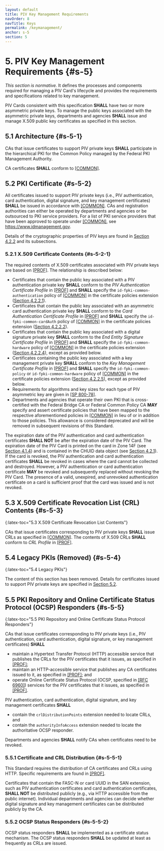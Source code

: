 ```yaml
---
layout: default
title: PIV Key Management Requirements
navOrder: 8
navTitle: Keys
permalink: /keymanagement/
anchor: s-5
section: 5
---
```


# 5. PIV Key Management Requirements {#s-5}

_This section is normative._ It defines the processes and components required for managing a PIV Card's lifecycle and provides the requirements and specifications related to key management.

PIV Cards consistent with this specification **SHALL** have two or more asymmetric private keys. To manage
the public keys associated with the asymmetric private keys, departments and agencies **SHALL** issue and
manage X.509 public key certificates as specified in this section.

## 5.1 Architecture {#s-5-1}

CAs that issue certificates to support PIV private keys **SHALL** participate in the hierarchical PKI
for the Common Policy managed by the Federal PKI Management Authority.

CA certificates **SHALL** conform to
[[COMMON]](references.md#ref-COMMON).

## 5.2 PKI Certificate {#s-5-2}

All certificates issued to support PIV private keys (i.e., PIV authentication, card authentication, digital signature, and key management certificates) **SHALL** be issued in accordance with [[COMMON]](references.md#ref-COMMON). 
CAs and registration authorities can either be operated by departments and agencies or be outsourced to PKI
service providers. For a list of PKI service providers that have been approved to operate under
[[COMMON]](references.md#ref-COMMON), see <https://www.idmanagement.gov>.

Details of the cryptographic properties of PIV keys are found in [Section 4.2.2](frontend.md#s-4-2-2) and its subsections.

### 5.2.1 X.509 Certificate Contents {#s-5-2-1}

The required contents of X.509 certificates associated with PIV private keys are based on [[PROF]](references.md#ref-PROF). The
relationship is described below:

- Certificates that contain the public key associated with a PIV authentication private key **SHALL** conform
    to the *PIV Authentication Certificate Profile* in [[PROF]](references.md#ref-PROF) and **SHALL** specify the `id-fpki-common-authentication` policy of [[COMMON]](references.md#ref-COMMON) in the certificate policies extension
    ([Section 4.2.2.1](frontend.md#s-4-2-2-1)).
- Certificates that contain the public key associated with an asymmetric card authentication private key
    **SHALL** conform to the *Card Authentication Certificate Profile* in [[PROF]](references.md#ref-PROF) and **SHALL** specify the `id-fpki-common-cardAuth` policy of [[COMMON]](references.md#ref-COMMON) in the certificate policies extension
    ([Section 4.2.2.2](frontend.md#s-4-2-2-2)).
- Certificates that contain the public key associated with a digital signature private key **SHALL** conform to the
    *End Entity Signature Certificate Profile* in [[PROF]](references.md#ref-PROF) and **SHALL** specify the `id-fpki-common-hardware` policy of [[COMMON]](references.md#ref-COMMON) in the certificate policies
    extension ([Section 4.2.2.4](frontend.md#s-4-2-2-4)), except as provided below.
- Certificates containing the public key associated with a key management private key **SHALL** conform to the
    *Key Management Certificate Profile* in [[PROF]](references.md#ref-PROF) and **SHALL** specify the `id-fpki-common-policy` or `id-fpki-common-hardware` policy of [[COMMON]](references.md#ref-COMMON) in the certificate policies extension
    ([Section 4.2.2.5](frontend.md#s-4-2-2-5)), except as provided below.
- Requirements for algorithms and key sizes for each type of PIV asymmetric key are given in
    [[SP 800-78]](references.md#ref-SP-800-78).
- Departments and agencies that operate their own PKI that is cross-certified with the Federal 
    Bridge CA or Federal Common Policy CA **MAY** specify and assert certificate policies that have been mapped to the respective aforementioned policies in [[COMMON]](references.md#ref-COMMON) in lieu of or in addition to those policies. This allowance is considered deprecated and will be removed in subsequent revisions of this Standard.

The expiration date of the PIV authentication and card authentication certificates 
**SHALL NOT** be after the expiration date of the PIV Card. 
The expiration date of the PIV Card is printed on the card in Zone 14F (see [Section 4.1.4](#s-4-1-4)) and is contained in the CHUID data object (see [Section 4.2.1](#s-4-2-1)). 
If the card is revoked, 
the PIV authentication and card authentication certificates **SHALL** be revoked in cases where the card cannot be collected and destroyed.
However, a PIV authentication or card authentication certificate **MAY** be revoked and subsequently replaced without revoking the
PIV Card. The presence of a valid, unexpired, and unrevoked authentication
certificate on a card is sufficient proof that the card was issued and is not revoked.

## 5.3 X.509 Certificate Revocation List (CRL) Contents {#s-5-3}
{:latex-toc="5.3 X.509 Certificate Revocation List Contents"}

CAs that issue certificates corresponding to PIV private keys **SHALL** issue CRLs as specified in
[[COMMON]](references.md#ref-COMMON). The contents of X.509 CRLs **SHALL** conform to *CRL Profile* in [[PROF]](references.md#ref-PROF).

## 5.4 Legacy PKIs (Removed) {#s-5-4}
{:latex-toc="5.4 Legacy PKIs"}

The content of this section has been removed. Details for certificates issued to support PIV private keys are specified in [Section 5.2](keymanagement.md#s-5-2).

## 5.5 PKI Repository and Online Certificate Status Protocol (OCSP) Responders {#s-5-5}
{:latex-toc="5.5 PKI Repository and Online Certificate Status Protocol Responders"}

CAs that issue certificates corresponding to PIV private keys (i.e., PIV authentication, card authentication, digital signature, or key management certificates) **SHALL**

- maintain a Hypertext Transfer Protocol (HTTP) accessible service that publishes the CRLs for the PIV certificates that it issues, as specified in [[PROF]](references.md#ref-PROF);
- maintain an HTTP-accessible service that publishes any CA certificates issued to it, as specified in [[PROF]](references.md#ref-PROF); and
- operate Online Certificate Status Protocol (OCSP, specified in [[RFC 6960]](references.md#ref-RFC6960)) services for the PIV certificates that it issues, as specified in [[PROF]](references.md#ref-PROF).

PIV authentication, card authentication, digital signature, and key management certificates **SHALL**

- contain the `crlDistributionPoints` extension needed to locate CRLs, and
- contain the `authorityInfoAccess` extension needed to locate the authoritative OCSP responder.

Departments and agencies **SHALL** notify CAs when certificates need to be revoked.

### 5.5.1 Certificate and CRL Distribution {#s-5-5-1}

This Standard requires the distribution of CA certificates and CRLs using HTTP. Specific requirements are
found in [[PROF]](references.md#ref-PROF).

Certificates that contain the FASC-N or card UUID in the SAN extension, such as PIV
authentication certificates and card authentication certificates, **SHALL NOT** be distributed publicly (e.g., via
HTTP accessible from the public internet).
Individual departments and agencies can decide whether digital signature and key
management certificates can be distributed publicly by the CA.

### 5.5.2 OCSP Status Responders {#s-5-5-2}

OCSP status responders **SHALL** be implemented as a certificate status
mechanism. The OCSP status responders **SHALL** be updated at least as frequently as CRLs are issued.

